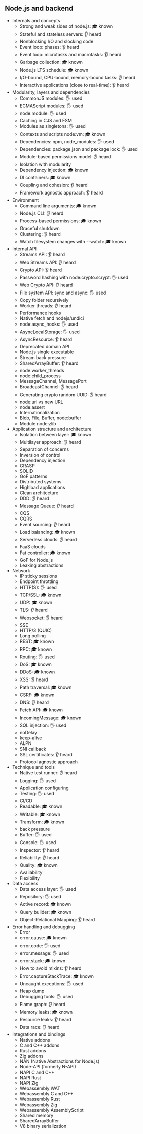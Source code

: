 ## Node.js and backend

- Internals and concepts
  - Strong and weak sides of node.js: 🎓 known
  - Stateful and stateless servers: 👂 heard
  - Nonblocking I/O and slocking code
  - Event loop: phases: 👂 heard
  - Event loop: microtasks and macrotasks: 👂 heard
  - Garbage collection: 🎓 known
  - Node.js LTS schedule: 🎓 known
  - I/O-bound, CPU-bound, memory-bound tasks: 👂 heard
  - Interactive applications (close to real-time): 👂 heard
- Modularity, layers and dependencies
  - CommonJS modules: 🖐️ used
  - ECMAScript modules: 🖐️ used
  - node:module: 🖐️ used
  - Caching in CJS and ESM
  - Modules as singletons: 🖐️ used
  - Contexts and scripts node:vm: 🎓 known
  - Dependencies: npm, node_modules: 🖐️ used
  - Dependencies: package.json and package lock: 🖐️ used
  - Module-based permissions model: 👂 heard
  - Isolation with modularity
  - Dependency injection: 🎓 known
  - DI containers: 🎓 known
  - Coupling and cohesion: 👂 heard
  - Framework agnostic approach: 👂 heard
- Environment
  - Command line arguments: 🎓 known
  - Node.js CLI: 👂 heard
  - Process-based permissions: 🎓 known
  - Graceful shutdown
  - Clustering: 👂 heard
  - Watch filesystem changes with --watch: 🎓 known
- Internal API
  - Streams API: 👂 heard
  - Web Streams API: 👂 heard
  - Crypto API: 👂 heard
  - Password hashing with node:crypto.scrypt: 🖐️ used
  - Web Crypto API: 👂 heard
  - File system API: sync and async: 🖐️ used
  - Copy folder recursively
  - Worker threads: 👂 heard
  - Performance hooks
  - Native fetch and nodejs/undici
  - node:async_hooks: 🖐️ used
  - AsyncLocalStorage: 🖐️ used
  - AsyncResource: 👂 heard
  - Deprecated domain API
  - Node.js single executable
  - Stream back pressure
  - SharedArrayBuffer: 👂 heard
  - node:worker_threads
  - node:child_process
  - MessageChannel, MessagePort
  - BroadcastChannel: 👂 heard
  - Generating crypto random UUID: 👂 heard
  - node:url vs new URL
  - node:assert
  - Internationalization
  - Blob, File, Buffer, node:buffer
  - Module node:zlib
- Application structure and architecture
  - Isolation between layer: 🎓 known
  - Multilayer approach: 👂 heard
  - Separation of concerns
  - Inversion of control
  - Dependency injection
  - GRASP
  - SOLID
  - GoF patterns
  - Distributed systems
  - Highload applications
  - Clean architecture
  - DDD: 👂 heard
  - Message Queue: 👂 heard
  - CQS
  - CQRS
  - Event sourcing: 👂 heard
  - Load balancing: 🎓 known
  - Serverless clouds: 👂 heard
  - FaaS clouds
  - Fat controller: 🎓 known
  - GoF for Node.js
  - Leaking abstractions
- Network
  - IP sticky sessions
  - Endpoint throttling
  - HTTP(S): 🖐️ used
  - TCP/SSL: 🎓 known
  - UDP: 🎓 known
  - TLS: 👂 heard
  - Websocket: 👂 heard
  - SSE
  - HTTP/3 (QUIC)
  - Long polling
  - REST: 🎓 known
  - RPC: 🎓 known
  - Routing: 🖐️ used
  - DoS: 🎓 known
  - DDoS: 🎓 known
  - XSS: 👂 heard
  - Path traversal: 🎓 known
  - CSRF: 🎓 known
  - DNS: 👂 heard
  - Fetch API: 🎓 known
  - IncomingMessage: 🎓 known
  - SQL injection: 🖐️ used
  - noDelay
  - keep-alive
  - ALPN
  - SNI callback
  - SSL certificates: 👂 heard
  - Protocol agnostic approach
- Technique and tools
  - Native test runner: 👂 heard
  - Logging: 🖐️ used
  - Application configuring
  - Testing: 🖐️ used
  - CI/CD
  - Readable: 🎓 known
  - Writable: 🎓 known
  - Transform: 🎓 known
  - back pressure
  - Buffer: 🖐️ used
  - Console: 🖐️ used
  - Inspector: 👂 heard
  - Reliability: 👂 heard
  - Quality: 🎓 known
  - Availability
  - Flexibility
- Data access
  - Data access layer: 🖐️ used
  - Repository: 🖐️ used
  - Active record: 🎓 known
  - Query builder: 🎓 known
  - Object-Relational Mapping: 👂 heard
- Error handling and debugging
  - Error
  - error.cause: 🎓 known
  - error.code: 🖐️ used
  - error.message: 🖐️ used
  - error.stack: 🎓 known
  - How to avoid mixins: 👂 heard
  - Error.captureStackTrace: 🎓 known
  - Uncaught exceptions: 🖐️ used
  - Heap dump
  - Debugging tools: 🖐️ used
  - Flame graph: 👂 heard
  - Memory leaks: 🎓 known
  - Resource leaks: 👂 heard
  - Data race: 👂 heard
- Integrations and bindings
  - Native addons
  - C and C++ addons
  - Rust addons
  - Zig addons
  - NAN (Native Abstractions for Node.js)
  - Node-API (formerly N-API)
  - NAPI C and C++
  - NAPI Rust
  - NAPI Zig
  - Webassembly WAT
  - Webassembly C and C++
  - Webassembly Rust
  - Webassembly Zig
  - Webassembly AssemblyScript
  - Shared memory
  - SharedArrayBuffer
  - V8 binary serialization
